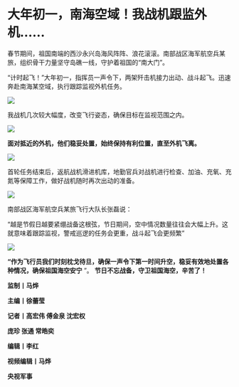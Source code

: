 # 大年初一，南海空域！我战机跟监外机……

春节期间，祖国南端的西沙永兴岛海风阵阵、浪花滚滚。南部战区海军航空兵某旅，组织骨干力量坚守岛礁一线，守护着祖国的“南大门”。

“计时起飞！”大年初一，指挥员一声令下，两架歼击机接力出动、战斗起飞。迅速奔赴南海某空域，执行跟踪监视外机任务。

![](https://inews.gtimg.com/newsapp_match/0/15625308440/0)

我战机几次较大幅度，改变飞行姿态，确保目标在监视范围之内。

![](https://inews.gtimg.com/newsapp_match/0/15625308455/0)

**面对抵近的外机，他们稳妥处置，始终保持有利位置，直至外机飞离。**

![](https://inews.gtimg.com/newsapp_bt/0/15625308579/1000)

首轮任务结束后，返航战机滑进机库，地勤官兵对战机进行检查、加油、充氧、充氮等保障工作，做好战机随时再次出动的准备。

![](https://inews.gtimg.com/newsapp_bt/0/15625308580/1000)

南部战区海军航空兵某旅飞行大队长张磊说：

“越是节假日越要紧绷战备这根弦，节日期间，空中情况数量往往会大幅上升。这就意味着跟踪监视，警戒巡逻的任务会更重，战斗起飞会更频繁”

![](https://inews.gtimg.com/newsapp_bt/0/15625308583/1000)

**“作为飞行员我们时刻枕戈待旦，确保一声令下第一时间升空，稳妥有效地处置各种情况，确保祖国海空安宁** ”。 **节日不忘战备，守卫祖国海空，辛苦了！**

**监制丨马烨**

**主编丨徐蕾莹**

**记者丨高宏伟 傅金泉 沈宏权**

**庞珍 张通 常皓奕**

**编辑丨李红**

**视频编辑丨马烨**

**央视军事**

